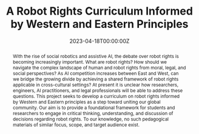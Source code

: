 ---
title: "A Robot Rights Curriculum Informed by Western and Eastern Principles"
authors:
- admin
date: "2023-04-18T00:00:00Z"
doi: ""

# Schedule page publish date (NOT publication's date).
publishDate: "2017-01-01T00:00:00Z"

# Publication type.
# Legend: 0 = Uncategorized; 1 = Conference paper; 2 = Journal article;
# 3 = Preprint / Working Paper; 4 = Report; 5 = Book; 6 = Book section;
# 7 = Thesis; 8 = Patent
publication_types: ["9"]

# Publication name and optional abbreviated publication name.
publication: "*MIT Social and Ethical Responsibilities of Computing Symposium*"
publication_short: "*MIT Social and Ethical Responsibilities of Computing Symposium*"

abstract: "With the rise of social robotics and assistive AI, the debate over robot rights is becoming increasingly important. What are robot rights? How should we navigate the complex landscape of human and robot rights from moral, legal, and social perspectives? As AI competition increases between East and West, can we bridge the growing divide by achieving a shared framework of robot rights applicable in cross-cultural settings? At present it is unclear how researchers, engineers, AI practitioners, and legal professionals will be able to address these questions. This project seeks to develop a curriculum on robot rights informed by Western and Eastern principles as a step toward uniting our global community. Our aim is to provide a foundational framework for students and researchers to engage in critical thinking, understanding, and discussion of decisions regarding robot rights. To our knowledge, no such pedagogical materials of similar focus, scope, and target audience exist."

# Summary. An optional shortened abstract.
summary: 'A robot rights curriculum that constructs and works through a foundational framework to engage in critical thinking, understanding, and discussion of decisions regarding robot rights. Cultivates understanding of the robot rights debate as informed by Western and Eastern principles as a step toward filling existing gaps in knowledge and discourse and uniting the global community.'


#tags:
#- AI ethics
featured: false

# Optional external URL for project (replaces project detail page).
external_link: 'https://robotrights.webflow.io/'

links:
- name: Abstract
  text: test
  # url: http://example.org
url_pdf: ''
url_code: ''
url_dataset: ''
url_poster: 'https://drive.google.com/file/d/1jQ8qrvxfGt0xM6_IVPJQZcL8_Z5ibGdz/view?usp=sharing'
url_project: ''
url_slides: ''
url_source: ''
url_video: ''

# Featured image
# To use, add an image named `featured.jpg/png` to your page's folder. 
image:
  caption: ''
  focal_point: ""
  preview_only: false

# Associated Projects (optional).
#   Associate this publication with one or more of your projects.
#   Simply enter your project's folder or file name without extension.
#   E.g. `internal-project` references `content/project/internal-project/index.md`.
#   Otherwise, set `projects: []`.
#projects:
#- internal-project

# Slides (optional).
#   Associate this publication with Markdown slides.
#   Simply enter your slide deck's filename without extension.
#   E.g. `slides: "example"` references `content/slides/example/index.md`.
#   Otherwise, set `slides: ""`.
slides: ""
---